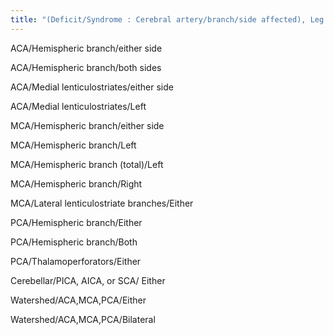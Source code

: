 ```yaml
---
title: "(Deficit/Syndrome : Cerebral artery/branch/side affected), Leg weakness :"
---
```

ACA/Hemispheric branch/either side

ACA/Hemispheric branch/both sides

ACA/Medial lenticulostriates/either side

ACA/Medial lenticulostriates/Left

MCA/Hemispheric branch/either side

MCA/Hemispheric branch/Left

MCA/Hemispheric branch (total)/Left

MCA/Hemispheric branch/Right

MCA/Lateral lenticulostriate branches/Either

PCA/Hemispheric branch/Either

PCA/Hemispheric branch/Both

PCA/Thalamoperforators/Either

Cerebellar/PICA, AICA, or SCA/ Either

Watershed/ACA,MCA,PCA/Either

Watershed/ACA,MCA,PCA/Bilateral

